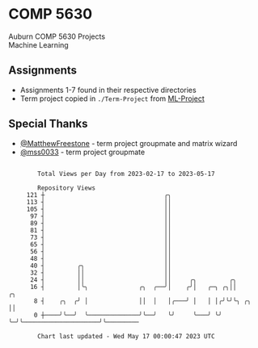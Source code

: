 # COMP 5630
Auburn COMP 5630 Projects  
Machine Learning

## Assignments
- Assignments 1-7 found in their respective directories
- Term project copied in `./Term-Project` from [ML-Project](https://github.com/wumphlett/ML-Project)

## Special Thanks
- [@MatthewFreestone](https://github.com/MatthewFreestone) - term project groupmate and matrix wizard
- [@mss0033](https://github.com/mss0033) - term project groupmate

```

        Total Views per Day from 2023-02-17 to 2023-05-17

        Repository Views
     121 ┼                                 ╭╮
     113 ┤                                 ││
     105 ┤                                 ││
      97 ┤                                 ││
      89 ┤                                 ││
      81 ┤                                 ││
      73 ┤                                 ││
      65 ┤                                 ││
      56 ┤                                 ││
      48 ┤                                 ││
      40 ┤         ╭╮                      ││
      32 ┤         ││                      ││
      24 ┤         ││                      ││     ╭╮         ╭╮
      16 ┤         │╰╮              ╭╮  ╭──╯│    ╭╯│   ╭─╮ ╭╮││                         ╭╮
       8 ┤    ╭╮  ╭╯ │              ││  │   │╭───╯ │   │ │╭╯╰╯╰╮ ╭╮                     ││
       0 ┼────╯╰──╯  ╰──────────────╯╰──╯   ╰╯     ╰───╯ ╰╯    ╰─╯╰─────────────────────╯╰─────────

        Chart last updated - Wed May 17 00:00:47 2023 UTC
        
```
